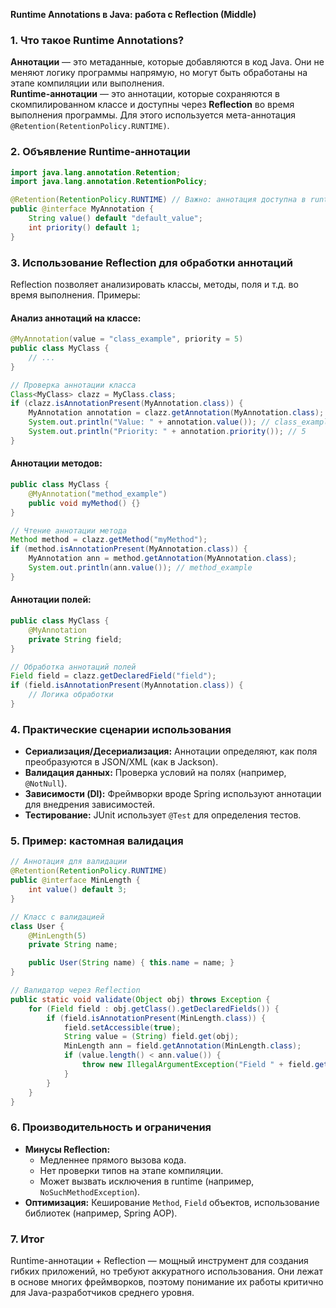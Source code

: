 **Runtime Annotations в Java: работа с Reflection (Middle)**

### 1. Что такое Runtime Annotations?
**Аннотации** — это метаданные, которые добавляются в код Java. Они не меняют логику программы напрямую, но могут быть обработаны на этапе компиляции или выполнения.  
**Runtime-аннотации** — это аннотации, которые сохраняются в скомпилированном классе и доступны через **Reflection** во время выполнения программы. Для этого используется мета-аннотация `@Retention(RetentionPolicy.RUNTIME)`.

### 2. Объявление Runtime-аннотации
```java
import java.lang.annotation.Retention;
import java.lang.annotation.RetentionPolicy;

@Retention(RetentionPolicy.RUNTIME) // Важно: аннотация доступна в runtime
public @interface MyAnnotation {
    String value() default "default_value";
    int priority() default 1;
}
```

### 3. Использование Reflection для обработки аннотаций
Reflection позволяет анализировать классы, методы, поля и т.д. во время выполнения. Примеры:

#### **Анализ аннотаций на классе:**
```java
@MyAnnotation(value = "class_example", priority = 5)
public class MyClass {
    // ...
}

// Проверка аннотации класса
Class<MyClass> clazz = MyClass.class;
if (clazz.isAnnotationPresent(MyAnnotation.class)) {
    MyAnnotation annotation = clazz.getAnnotation(MyAnnotation.class);
    System.out.println("Value: " + annotation.value()); // class_example
    System.out.println("Priority: " + annotation.priority()); // 5
}
```

#### **Аннотации методов:**
```java
public class MyClass {
    @MyAnnotation("method_example")
    public void myMethod() {}
}

// Чтение аннотации метода
Method method = clazz.getMethod("myMethod");
if (method.isAnnotationPresent(MyAnnotation.class)) {
    MyAnnotation ann = method.getAnnotation(MyAnnotation.class);
    System.out.println(ann.value()); // method_example
}
```

#### **Аннотации полей:**
```java
public class MyClass {
    @MyAnnotation
    private String field;
}

// Обработка аннотаций полей
Field field = clazz.getDeclaredField("field");
if (field.isAnnotationPresent(MyAnnotation.class)) {
    // Логика обработки
}
```

### 4. Практические сценарии использования
- **Сериализация/Десериализация:** Аннотации определяют, как поля преобразуются в JSON/XML (как в Jackson).
- **Валидация данных:** Проверка условий на полях (например, `@NotNull`).
- **Зависимости (DI):** Фреймворки вроде Spring используют аннотации для внедрения зависимостей.
- **Тестирование:** JUnit использует `@Test` для определения тестов.

### 5. Пример: кастомная валидация
```java
// Аннотация для валидации
@Retention(RetentionPolicy.RUNTIME)
public @interface MinLength {
    int value() default 3;
}

// Класс с валидацией
class User {
    @MinLength(5)
    private String name;

    public User(String name) { this.name = name; }
}

// Валидатор через Reflection
public static void validate(Object obj) throws Exception {
    for (Field field : obj.getClass().getDeclaredFields()) {
        if (field.isAnnotationPresent(MinLength.class)) {
            field.setAccessible(true);
            String value = (String) field.get(obj);
            MinLength ann = field.getAnnotation(MinLength.class);
            if (value.length() < ann.value()) {
                throw new IllegalArgumentException("Field " + field.getName() + " is too short");
            }
        }
    }
}
```

### 6. Производительность и ограничения
- **Минусы Reflection:**
    - Медленнее прямого вызова кода.
    - Нет проверки типов на этапе компиляции.
    - Может вызвать исключения в runtime (например, `NoSuchMethodException`).
- **Оптимизация:** Кеширование `Method`, `Field` объектов, использование библиотек (например, Spring AOP).

### 7. Итог
Runtime-аннотации + Reflection — мощный инструмент для создания гибких приложений, но требуют аккуратного использования. Они лежат в основе многих фреймворков, поэтому понимание их работы критично для Java-разработчиков среднего уровня.